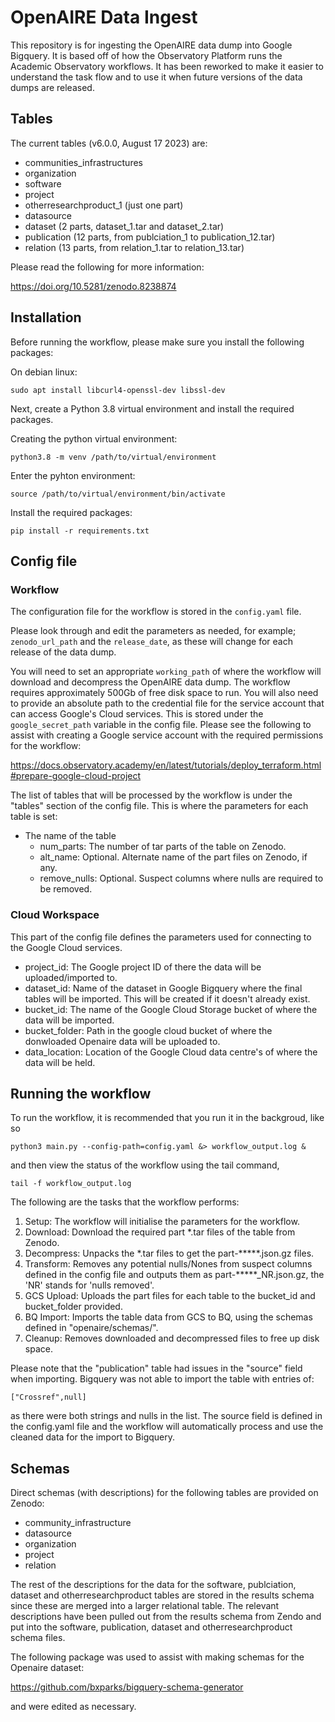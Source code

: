 # OpenAIRE Data Ingest

This repository is for ingesting the OpenAIRE data dump into Google Bigquery. It is based off of how the Observatory Platform runs the Academic Observatory workflows. It has been reworked to make it easier to understand the task flow and to use it when future versions of the data dumps are released. 

## Tables

The current tables (v6.0.0, August 17 2023) are:

- communities_infrastructures
- organization
- software
- project
- otherresearchproduct_1 (just one part)
- datasource
- dataset (2 parts, dataset_1.tar and dataset_2.tar)
- publication (12 parts, from publciation_1 to publication_12.tar)
- relation (13 parts, from relation_1.tar to relation_13.tar)

Please read the following for more information:

https://doi.org/10.5281/zenodo.8238874


## Installation

Before running the workflow, please make sure you install the following packages:

On debian linux:

`sudo apt install libcurl4-openssl-dev libssl-dev`

Next, create a Python 3.8 virtual environment and install the required packages.

Creating the python virtual environment:

`python3.8 -m venv /path/to/virtual/environment`

Enter the pyhton environment:

`source /path/to/virtual/environment/bin/activate`

Install the required packages:

`pip install -r requirements.txt`

## Config file

### Workflow

The configuration file for the workflow is stored in the `config.yaml` file.

Please look through and edit the parameters as needed, for example; `zenodo_url_path` and the `release_date`, as these will change for each release of the data dump.

You will need to set an appropriate `working_path` of where the workflow will download and decompress the OpenAIRE data dump. The workflow requires approximately 500Gb of free disk space to run. You will also need to provide an absolute path to the credential file for the service account that can access Google's Cloud services. This is stored under the `google_secret_path` variable in the config file. Please see the following to assist with creating a Google service account with the required permissions for the workflow:

https://docs.observatory.academy/en/latest/tutorials/deploy_terraform.html#prepare-google-cloud-project

The list of tables that will be processed by the workflow is under the "tables" section of the config file. This is where the parameters for each table is set:

- The name of the table
  - num_parts: The number of tar parts of the table on Zenodo.
  - alt_name: Optional. Alternate name of the part files on Zenodo, if any.
  - remove_nulls: Optional. Suspect columns where nulls are required to be removed. 

### Cloud Workspace

This part of the config file defines the parameters used for connecting to the Google Cloud services. 

- project_id: The Google project ID of there the data will be uploaded/imported to.
- dataset_id: Name of the dataset in Google Bigquery where the final tables will be imported. This will be created if it doesn't already exist.
- bucket_id: The name of the Google Cloud Storage bucket of where the data will be imported. 
- bucket_folder: Path in the google cloud bucket of where the donwloaded Openaire data will be uploaded to.
- data_location: Location of the Google Cloud data centre's of where the data will be held.


## Running the workflow

To run the workflow, it is recommended that you run it in the backgroud, like so

`python3 main.py --config-path=config.yaml &> workflow_output.log &`

and then view the status of the workflow using the tail command,

`tail -f workflow_output.log`

The following are the tasks that the workflow performs:

1. Setup: The workflow will initialise the parameters for the workflow.
2. Download: Download the required part *.tar files of the table from Zenodo.
3. Decompress: Unpacks the \*.tar files to get the part-\*\*\*\*\*.json.gz files.
4. Transform: Removes any potential nulls/Nones from suspect columns defined in the config file and outputs them as part-\*\*\*\*\*_NR.json.gz, the 'NR' stands for 'nulls removed'. 
5. GCS Upload: Uploads the part files for each table to the bucket_id and bucket_folder provided.
6. BQ Import: Imports the table data from GCS to BQ, using the schemas defined in "openaire/schemas/".
7. Cleanup: Removes downloaded and decompressed files to free up disk space.

Please note that the "publication" table had issues in the "source" field when importing. Bigquery was not able to import the table with entries of:

`["Crossref",null]`

as there were both strings and nulls in the list. The source field is defined in the config.yaml file and the workflow will automatically process and use the cleaned data for the import to Bigquery.

## Schemas

Direct schemas (with descriptions) for the following tables are provided on Zenodo:

- community_infrastructure
- datasource
- organization
- project
- relation

The rest of the descriptions for the data for the software, publciation, dataset and otherresearchproduct tables are stored in the results schema since these are merged into a larger relational table. The relevant descriptions have been pulled out from the results schema from Zendo and put into the software, publication, dataset and otherresearchproduct schema files.

The following package was used to assist with making schemas for the Openaire dataset:

https://github.com/bxparks/bigquery-schema-generator

and were edited as necessary.
